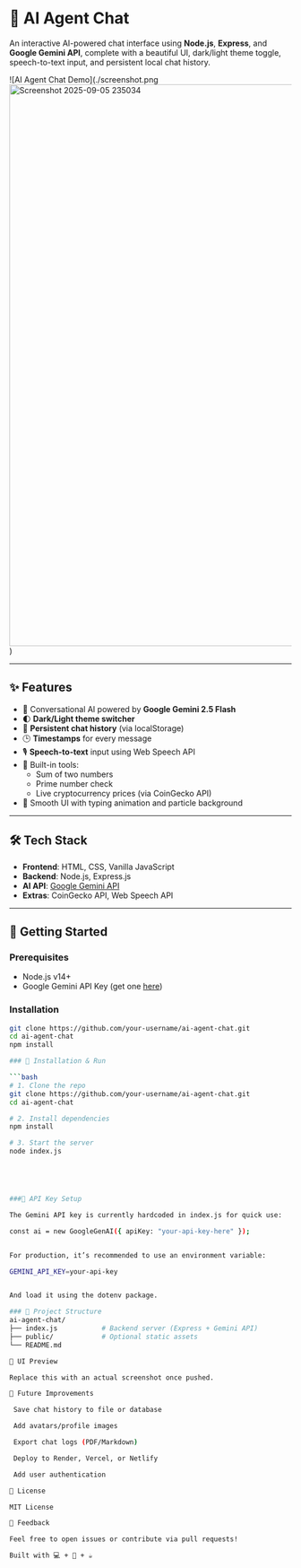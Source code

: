 # 🤖 AI Agent Chat

An interactive AI-powered chat interface using **Node.js**, **Express**, and **Google Gemini API**, complete with a beautiful UI, dark/light theme toggle, speech-to-text input, and persistent local chat history.

![AI Agent Chat Demo](./screenshot.png<img width="1919" height="1002" alt="Screenshot 2025-09-05 235034" src="https://github.com/user-attachments/assets/350ceabc-3de5-4e5c-a006-8f4d60f33c18" />
)

---

## ✨ Features

- 💬 Conversational AI powered by **Google Gemini 2.5 Flash**
- 🌓 **Dark/Light theme switcher**
- 🧠 **Persistent chat history** (via localStorage)
- 🕒 **Timestamps** for every message
- 🎙️ **Speech-to-text** input using Web Speech API
- 🔢 Built-in tools:
  - Sum of two numbers
  - Prime number check
  - Live cryptocurrency prices (via CoinGecko API)
- 🎨 Smooth UI with typing animation and particle background

---

## 🛠️ Tech Stack

- **Frontend**: HTML, CSS, Vanilla JavaScript
- **Backend**: Node.js, Express.js
- **AI API**: [Google Gemini API](https://ai.google.dev/)
- **Extras**: CoinGecko API, Web Speech API

---

## 🚀 Getting Started

### Prerequisites

- Node.js v14+
- Google Gemini API Key (get one [here](https://ai.google.dev/))

### Installation

```bash
git clone https://github.com/your-username/ai-agent-chat.git
cd ai-agent-chat
npm install

### 🔧 Installation & Run

```bash
# 1. Clone the repo
git clone https://github.com/your-username/ai-agent-chat.git
cd ai-agent-chat

# 2. Install dependencies
npm install

# 3. Start the server
node index.js





###🔐 API Key Setup

The Gemini API key is currently hardcoded in index.js for quick use:

const ai = new GoogleGenAI({ apiKey: "your-api-key-here" });


For production, it’s recommended to use an environment variable:

GEMINI_API_KEY=your-api-key


And load it using the dotenv package.

### 📂 Project Structure
ai-agent-chat/
├── index.js           # Backend server (Express + Gemini API)
├── public/            # Optional static assets
└── README.md

📸 UI Preview

Replace this with an actual screenshot once pushed.

🧠 Future Improvements

 Save chat history to file or database

 Add avatars/profile images

 Export chat logs (PDF/Markdown)

 Deploy to Render, Vercel, or Netlify

 Add user authentication

📄 License

MIT License

💬 Feedback

Feel free to open issues or contribute via pull requests!

Built with 💻 + 🤖 + ☕


